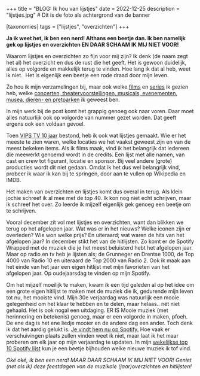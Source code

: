 +++
title = "BLOG: Ik hou van lijstjes"
date = 2022-12-25
description = "lijstjes.jpg" # Dit is de foto als achtergrond van de banner

[taxonomies]
tags = ["lijstjes", "overzichten"]
+++

**Ja ik weet het, ik ben een nerd! Althans een beetje dan. Ik ben namelijk gek op lijstjes en overzichten EN DAAR SCHAAM IK MIJ NIET VOOR!**

Waarom lijstjes en overzichten zo fijn voor mij zijn? Ik denk (de naam zegt het al) het overzicht en dus de rust die het geeft. Het is gewoon duidelijk, alles op volgorde en makkelijk terug te vinden. Hoe lang ik dat al heb, weet ik niet.  Het is eigenlijk een beetje een rode draad door mijn leven.

Zo hou ik mijn verzamelingen bij, maar ook welke [films](https://brianopdedijk.wordpress.com/films/) en [series](https://brianopdedijk.wordpress.com/series/) ik gezien heb, welke [concerten, theatervoorstellingen, musicals, evenementen](https://brianopdedijk.wordpress.com/theater-concert/), [musea, dieren- en pretparken](https://brianopdedijk.wordpress.com/dierentuinen-en-parken/) ik geweest ben.

In mijn werk bij de post komt het grappig genoeg ook naar voren. Daar moet alles natuurlijk ook op volgorde van nummer gezet worden. Dat geeft ergens ook een voldaan gevoel.

Toen [VIPS TV 10 jaar](https://www.youtube.com/watch?v=ctfAYncedXI&t=4s) bestond, heb ik ook wat lijstjes gemaakt. Wie er het meeste te zien waren, welke locaties we het vaakst geweest zijn en van de meest bekeken items. Als ik films maak, vind ik het belangrijk dat iedereen die meewerkt genoemd wordt in de credits. Een lijst met alle namen, van cast en crew tot figurant, locatie en sponsor. Bij veel andere (grote) producties wordt dit niet gedaan. Omdat ik het dus wel belangrijk vind, probeer ik waar ik kan bij te springen, door aan te vullen op Wikipedia en IMDB.

Het maken van overzichten en lijstjes komt dus overal in terug. Als klein jochie schreef ik al mee met de top 40. Ik kon nog niet echt schrijven, maar ik schreef het over. Zo leerde ik mijzelf eigenlijk gek genoeg een beetje om te schrijven.

Vooral december zit vol met lijstjes en overzichten, want dan blikken we terug op het afgelopen jaar. Wat was er in het nieuws? Welke iconen zijn er overleden? Wie won welke prijs? En uiteraard; wat waren de hits van het afgelopen jaar? In december stikt het van de hitlijsten. Zo komt er de Spotify Wrapped met de muziek die je het meest beluisterd hebt het afgelopen jaar. Maar op radio en tv heb je lijsten als; de Grunneger en Drentse 1000, de Top 4000 van Radio 10 en uiteraard de Top 2000 van Radio 2. Ook ik maak aan het einde van het jaar een eigen hitlijst met mijn favorieten van het afgelopen jaar. Op oudejaarsdag te vinden op mijn Spotify.

Om het mijzelf moeilijk te maken, kwam ik een tijd geleden al op het idee om een grote eigen hitlijst te maken met de muziek die ik, gedurende mijn leven tot nu, het mooiste vind. Mijn 30e verjaardag was natuurlijk een mooie gelegenheid om het klaar te hebben en te delen, maar helaas.. nét niet gehaald. Het is ook nogal een uitdaging. ER IS Mooie muziek (met herinnering en betekenis) genoeg, maar er een volgorde in maken, pfoeh. De ene dag is het ene liedje mooier en de andere dag een ander. Toch denk ik dat het aardig gelukt is. [Je vindt hem nu op Spotify.](https://open.spotify.com/playlist/44tyVBVqYNVqG2EDugis9d?si=1e5aecb454fe42b2) Hoe vaak er verschuivingen plaats zullen vinden weet ik niet, maar laat ik het maar proberen om elk jaar op mijn verjaardag te updaten. In mijn [wekelijkse top 10 Spotify lijst](https://open.spotify.com/playlist/0CZZS0zCe82GVo0Ai7c7EJ?si=2eeccf137cf04ba6) kun je een beetje bijhouden welke nieuwe muziek ik tof vind.

_Oké oké, ik ben een nerd! MAAR DAAR SCHAAM IK MIJ NIET VOOR! Geniet (net als ik) deze feestdagen van de muzikale (jaar)overzichten en hitlijsten!_
